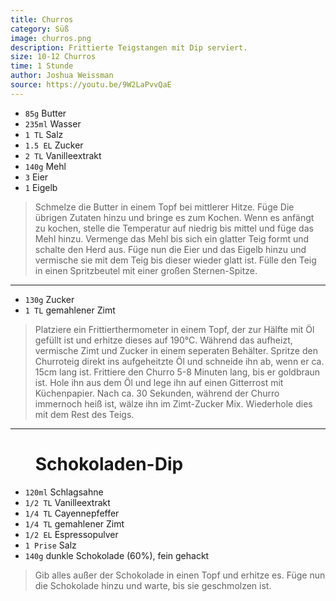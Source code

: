 ```yaml
---
title: Churros
category: Süß
image: churros.png
description: Frittierte Teigstangen mit Dip serviert.
size: 10-12 Churros
time: 1 Stunde
author: Joshua Weissman
source: https://youtu.be/9W2LaPvvQaE
---
```


* `85g` Butter
* `235ml` Wasser
* `1 TL` Salz
* `1.5 EL` Zucker
* `2 TL` Vanilleextrakt
* `140g` Mehl
* `3` Eier
* `1` Eigelb

> Schmelze die Butter in einem Topf bei mittlerer Hitze. Füge Die übrigen Zutaten hinzu und bringe es zum Kochen. Wenn es anfängt zu kochen, stelle die Temperatur auf niedrig bis mittel und füge das Mehl hinzu. Vermenge das Mehl bis sich ein glatter Teig formt und schalte den Herd aus. Füge nun die Eier und das Eigelb hinzu und vermische sie mit dem Teig bis dieser wieder glatt ist. Fülle den Teig in einen Spritzbeutel mit einer großen Sternen-Spitze.

---

* `130g` Zucker
* `1 TL` gemahlener Zimt

> Platziere ein Frittierthermometer in einem Topf, der zur Hälfte mit Öl gefüllt ist und erhitze dieses auf 190°C. Während das aufheizt, vermische Zimt und Zucker in einem seperaten Behälter. Spritze den Churroteig direkt ins aufgeheitzte Öl und schneide ihn ab, wenn er ca. 15cm  lang ist. Frittiere den Churro 5-8 Minuten lang, bis er goldbraun ist. Hole ihn aus dem Öl und lege ihn auf einen Gitterrost mit Küchenpapier. Nach ca. 30 Sekunden, während der Churro immernoch heiß ist, wälze ihn im Zimt-Zucker Mix. Wiederhole dies mit dem Rest des Teigs.

---

# &nbsp;&nbsp;&nbsp;&nbsp;&nbsp;&nbsp;Schokoladen-Dip


* `120ml` Schlagsahne
* `1/2 TL` Vanilleextrakt
* `1/4 TL` Cayennepfeffer
* `1/4 TL` gemahlener Zimt
* `1/2 EL` Espressopulver
* `1 Prise` Salz
* `140g` dunkle Schokolade (60%), fein gehackt

> Gib alles außer der Schokolade in einen Topf und erhitze es. Füge nun die Schokolade hinzu und warte, bis sie geschmolzen ist.
